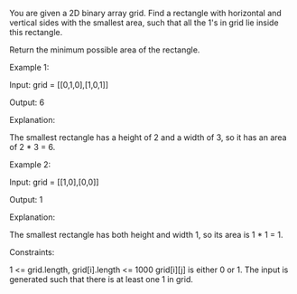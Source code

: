 You are given a 2D binary array grid. Find a rectangle with horizontal and vertical sides with the smallest area, such that all the 1's in grid lie inside this rectangle.

Return the minimum possible area of the rectangle.

Example 1:

Input: grid = [[0,1,0],[1,0,1]]

Output: 6

Explanation:

The smallest rectangle has a height of 2 and a width of 3, so it has an area of 2 \* 3 = 6.

Example 2:

Input: grid = [[1,0],[0,0]]

Output: 1

Explanation:

The smallest rectangle has both height and width 1, so its area is 1 \* 1 = 1.

Constraints:

1 <= grid.length, grid[i].length <= 1000
grid[i][j] is either 0 or 1.
The input is generated such that there is at least one 1 in grid.
